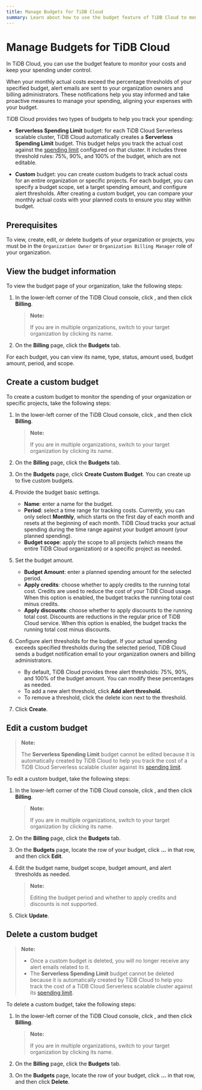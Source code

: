 ```yaml
---
title: Manage Budgets for TiDB Cloud
summary: Learn about how to use the budget feature of TiDB Cloud to monitor your costs.
---
```


# Manage Budgets for TiDB Cloud

In TiDB Cloud, you can use the budget feature to monitor your costs and keep your spending under control.

When your monthly actual costs exceed the percentage thresholds of your specified budget, alert emails are sent to your organization owners and billing administrators. These notifications help you stay informed and take proactive measures to manage your spending, aligning your expenses with your budget.

TiDB Cloud provides two types of budgets to help you track your spending:

- **Serverless Spending Limit** budget: for each TiDB Cloud Serverless scalable cluster, TiDB Cloud automatically creates a **Serverless Spending Limit** budget. This budget helps you track the actual cost against the [spending limit](/tidb-cloud/manage-serverless-spend-limit.md) configured on that cluster. It includes three threshold rules: 75%, 90%, and 100% of the budget, which are not editable.

- **Custom** budget: you can create custom budgets to track actual costs for an entire organization or specific projects. For each budget, you can specify a budget scope, set a target spending amount, and configure alert thresholds. After creating a custom budget, you can compare your monthly actual costs with your planned costs to ensure you stay within budget.

## Prerequisites

To view, create, edit, or delete budgets of your organization or projects, you must be in the `Organization Owner` or `Organization Billing Manager` role of your organization.

## View the budget information

To view the budget page of your organization, take the following steps:

1. In the lower-left corner of the TiDB Cloud console, click <MDSvgIcon name="icon-top-organization" />, and then click **Billing**.

    > **Note:**
    >
    > If you are in multiple organizations, switch to your target organization by clicking its name.

2. On the **Billing** page, click the **Budgets** tab.

For each budget, you can view its name, type, status, amount used, budget amount, period, and scope.

## Create a custom budget

To create a custom budget to monitor the spending of your organization or specific projects, take the following steps:

1. In the lower-left corner of the TiDB Cloud console, click <MDSvgIcon name="icon-top-organization" />, and then click **Billing**.

    > **Note:**
    >
    > If you are in multiple organizations, switch to your target organization by clicking its name.

2. On the **Billing** page, click the **Budgets** tab.

3. On the **Budgets** page, click **Create Custom Budget**. You can create up to five custom budgets.

4. Provide the budget basic settings.

    - **Name**: enter a name for the budget.
    - **Period**: select a time range for tracking costs. Currently, you can only select **Monthly**, which starts on the first day of each month and resets at the beginning of each month. TiDB Cloud tracks your actual spending during the time range against your budget amount (your planned spending).
    - **Budget scope**: apply the scope to all projects (which means the entire TiDB Cloud organization) or a specific project as needed.

5. Set the budget amount.

    - **Budget Amount**: enter a planned spending amount for the selected period.
    - **Apply credits**: choose whether to apply credits to the running total cost. Credits are used to reduce the cost of your TiDB Cloud usage. When this option is enabled, the budget tracks the running total cost minus credits.
    - **Apply discounts**: choose whether to apply discounts to the running total cost. Discounts are reductions in the regular price of TiDB Cloud service. When this option is enabled, the budget tracks the running total cost minus discounts.

6. Configure alert thresholds for the budget. If your actual spending exceeds specified thresholds during the selected period, TiDB Cloud sends a budget notification email to your organization owners and billing administrators.

    - By default, TiDB Cloud provides three alert thresholds: 75%, 90%, and 100% of the budget amount. You can modify these percentages as needed.
    - To add a new alert threshold, click **Add alert threshold.**
    - To remove a threshold, click the delete icon next to the threshold.

7. Click **Create**.

## Edit a custom budget

> **Note:**
>
> The **Serverless Spending Limit** budget cannot be edited because it is automatically created by TiDB Cloud to help you track the cost of a TiDB Cloud Serverless scalable cluster against its [spending limit](/tidb-cloud/manage-serverless-spend-limit.md).

To edit a custom budget, take the following steps:

1. In the lower-left corner of the TiDB Cloud console, click <MDSvgIcon name="icon-top-organization" />, and then click **Billing**.

    > **Note:**
    >
    > If you are in multiple organizations, switch to your target organization by clicking its name.

2. On the **Billing** page, click the **Budgets** tab.

3. On the **Budgets** page, locate the row of your budget, click **...** in that row, and then click **Edit**.

4. Edit the budget name, budget scope, budget amount, and alert thresholds as needed.

    > **Note:**
    >
    > Editing the budget period and whether to apply credits and discounts is not supported.

5. Click **Update**.

## Delete a custom budget

> **Note:**
>
> - Once a custom budget is deleted, you will no longer receive any alert emails related to it.
> - The **Serverless Spending Limit** budget cannot be deleted because it is automatically created by TiDB Cloud to help you track the cost of a TiDB Cloud Serverless scalable cluster against its [spending limit](/tidb-cloud/manage-serverless-spend-limit.md).

To delete a custom budget, take the following steps:

1. In the lower-left corner of the TiDB Cloud console, click <MDSvgIcon name="icon-top-organization" />, and then click **Billing**.

    > **Note:**
    >
    > If you are in multiple organizations, switch to your target organization by clicking its name.

2. On the **Billing** page, click the **Budgets** tab.

3. On the **Budgets** page, locate the row of your budget, click **...** in that row, and then click **Delete**.